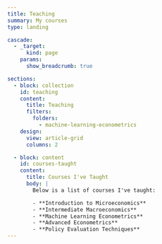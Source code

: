 ```yaml
---
title: Teaching
summary: My courses
type: landing

cascade:
  - _target:
      kind: page
    params:
      show_breadcrumb: true

sections:
  - block: collection
    id: teaching
    content:
      title: Teaching
      filters:
        folders:
          - machine-learning-econometrics
    design:
      view: article-grid
      columns: 2

  - block: content
    id: courses-taught
    content:
      title: Courses I've Taught
      body: |
        Below is a list of courses I've taught:

        - **Introduction to Microeconomics**
        - **Intermediate Macroeconomics**
        - **Machine Learning Econometrics**
        - **Advanced Econometrics**
        - **Policy Evaluation Techniques**
---
```


